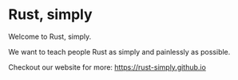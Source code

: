 Rust, simply
============

Welcome to Rust, simply.

We want to teach people Rust as simply and painlessly as possible.

Checkout our website for more: https://rust-simply.github.io
